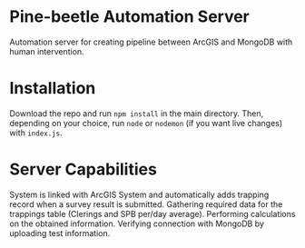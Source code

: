 # Pine-beetle Automation Server

Automation server for creating pipeline between ArcGIS and MongoDB with human intervention.

# Installation

Download the repo and run `npm install` in the main directory.
Then, depending on your choice, run `node` or `nodemon` (if you want live changes) with `index.js`.

# Server Capabilities

System is linked with ArcGIS System and automatically adds trapping record when a survey result is submitted.
Gathering required data for the trappings table (Clerings and SPB per/day average).
Performing calculations on the obtained information.
Verifying connection with MongoDB by uploading test information.
